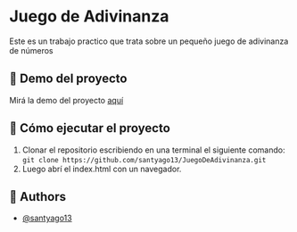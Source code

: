 # Juego de Adivinanza

Este es un trabajo practico que trata sobre un pequeño juego de adivinanza de números

## 🔗 Demo del proyecto
Mirá la demo del proyecto [aquí](https://adivinaelnumeroquiz.netlify.app/)

## 🚀 Cómo ejecutar el  proyecto
1. Clonar el repositorio escribiendo en una terminal el siguiente comando: `git clone https://github.com/santyago13/JuegoDeAdivinanza.git`
1. Luego abrí el index.html con un navegador.

## 👥 Authors

- [@santyago13](https://www.github.com/santyago13)
